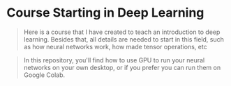 # Course Starting in Deep Learning 
> Here is a course that I have created to teach an introduction to deep learning. Besides that, all details are needed to start in this field, such as how neural networks work, how made tensor operations, etc 

> In this repository, you'll find how to use GPU to run your neural networks on your own desktop, or if you prefer you can run them on Google Colab. 
